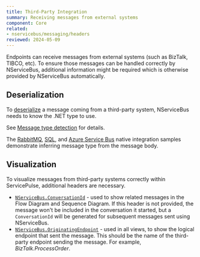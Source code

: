 ```yaml
---
title: Third-Party Integration
summary: Receiving messages from external systems
component: Core
related:
- nservicebus/messaging/headers
reviewed: 2024-05-09
---
```


Endpoints can receive messages from external systems (such as BizTalk, TIBCO, etc). To ensure those messages can be handled correctly by NServiceBus, additional information might be required which is otherwise provided by NServiceBus automatically.

## Deserialization

To [deserialize](/nservicebus/serialization/) a message coming from a third-party system, NServiceBus needs to know the .NET type to use.

See [Message type detection](/nservicebus/messaging/message-type-detection.md) for details.

The [RabbitMQ](/samples/rabbitmq/native-integration/), [SQL](/samples/sqltransport/native-integration/), and [Azure Service Bus](/samples/azure-service-bus-netstandard/native-integration/) native integration samples demonstrate inferring message type from the message body.

## Visualization

To visualize messages from third-party systems correctly within ServicePulse, additional headers are necessary.

- [`NServiceBus.ConversationId`](/nservicebus/messaging/headers.md#messaging-interaction-headers-nservicebus-conversationid) - used to show related messages in the Flow Diagram and Sequence Diagram. If this header is not provided, the message won't be included in the conversation it started, but a `ConversationId` will be generated for subsequent messages sent using NServiceBus.
- [`NServiceBus.OriginatingEndpoint`](/nservicebus/messaging/headers.md#diagnostic-and-informational-headers-nservicebus-originatingendpoint) - used in all views, to show the logical endpoint that sent the message. This should be the name of the third-party endpoint sending the message. For example, _BizTalk.ProcessOrder_.
